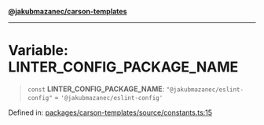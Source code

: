 [**@jakubmazanec/carson-templates**](../README.md)

---

# Variable: LINTER_CONFIG_PACKAGE_NAME

> `const` **LINTER_CONFIG_PACKAGE_NAME**: `"@jakubmazanec/eslint-config"` =
> `'@jakubmazanec/eslint-config'`

Defined in:
[packages/carson-templates/source/constants.ts:15](https://github.com/jakubmazanec/tools/blob/5907d31a071e860d7db8b8a00f698d18fe23e18a/packages/carson-templates/source/constants.ts#L15)
